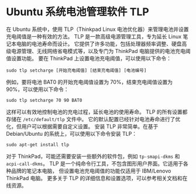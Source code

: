 # Ubuntu 系统电池管理软件 TLP

在 Ubuntu 系统中，使用 TLP（Thinkpad Linux 电池优化器）来管理电池并设置充电阈值是一种有效的方法。
TLP 是一款高级电源管理工具，专为延长 Linux 笔记本电脑的电池寿命而设计。
它提供了许多功能，包括处理器频率调整、硬盘高级电源管理、无线网络省电模式等，以及专门为 ThinkPad 电脑提供的电池充电阈值设置功能。
要在 ThinkPad 上设置电池充电阈值，可以使用以下命令：

```shell
sudo tlp setcharge [开始充电阈值] [结束充电阈值] [电池编号]
```

例如，要将电池 BAT0 的开始充电阈值设置为 70%，结束充电阈值设置为 90%，可以使用以下命令：

```shell
sudo tlp setcharge 70 90 BAT0
```

这样可以有效地控制电池的充电过程，延长电池的使用寿命。
TLP 的所有设置都存储在 `/etc/default/tlp` 文件中。
它的默认配置已经针对电池寿命进行了优化，但用户可以根据需要自定义设置。
安装 TLP 非常简单。在基于 Debian/Ubuntu 的系统上，可以使用以下命令安装 TLP：

```shell
sudo apt-get install tlp
```

对于 ThinkPad，可能还需要安装一些额外的软件包，例如 `tp-smapi-dkms` 和 `acpi-call-dkms`。
TLP 是一个纯命令行工具，不包含图形用户界面。它适用于各种品牌的笔记本电脑，
但设置电池充电阈值的功能仅适用于 IBM/Lenovo ThinkPad 电脑。
更多关于 TLP 的详细信息和设置选项，可以参考相关文档和在线资源。
